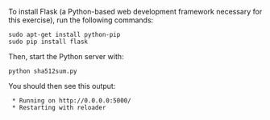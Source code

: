 To install Flask (a Python-based web development framework necessary for this exercise), run the following commands:

```
sudo apt-get install python-pip
sudo pip install flask
```

Then, start the Python server with:

```
python sha512sum.py
```

You should then see this output:

```
 * Running on http://0.0.0.0:5000/
 * Restarting with reloader
```

